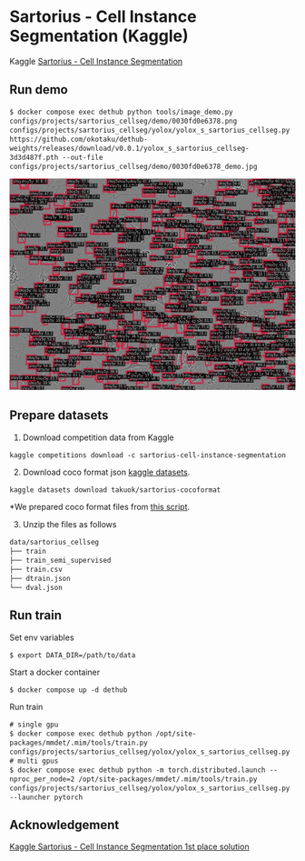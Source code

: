 # Sartorius - Cell Instance Segmentation (Kaggle)

Kaggle [Sartorius - Cell Instance Segmentation](https://www.kaggle.com/c/sartorius-cell-instance-segmentation)

## Run demo

```
$ docker compose exec dethub python tools/image_demo.py configs/projects/sartorius_cellseg/demo/0030fd0e6378.png configs/projects/sartorius_cellseg/yolox/yolox_s_sartorius_cellseg.py https://github.com/okotaku/dethub-weights/releases/download/v0.0.1/yolox_s_sartorius_cellseg-3d3d487f.pth --out-file configs/projects/sartorius_cellseg/demo/0030fd0e6378_demo.jpg
```

![plot](demo/0030fd0e6378_demo.jpg)

## Prepare datasets

1. Download competition data from Kaggle

```
kaggle competitions download -c sartorius-cell-instance-segmentation
```

2. Download coco format json [kaggle datasets](https://www.kaggle.com/datasets/takuok/sartorius-cocoformat).

```
kaggle datasets download takuok/sartorius-cocoformat
```

\*We prepared coco format files from [this script](../../../tools/dataset_converters/prepare_sartorius_cellseg.py).

3. Unzip the files as follows

```
data/sartorius_cellseg
├── train
├── train_semi_supervised
├── train.csv
├── dtrain.json
└── dval.json
```

## Run train

Set env variables

```
$ export DATA_DIR=/path/to/data
```

Start a docker container

```
$ docker compose up -d dethub
```

Run train

```
# single gpu
$ docker compose exec dethub python /opt/site-packages/mmdet/.mim/tools/train.py configs/projects/sartorius_cellseg/yolox/yolox_s_sartorius_cellseg.py
# multi gpus
$ docker compose exec dethub python -m torch.distributed.launch --nproc_per_node=2 /opt/site-packages/mmdet/.mim/tools/train.py configs/projects/sartorius_cellseg/yolox/yolox_s_sartorius_cellseg.py --launcher pytorch
```

## Acknowledgement

[Kaggle Sartorius - Cell Instance Segmentation 1st place solution](https://github.com/tascj/kaggle-sartorius-cell-instance-segmentation-solution)
